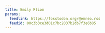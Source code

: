 ```yaml
---
title: Emily Flion
params:
  feedlink: https://fosstodon.org/@emneo.rss
  feedid: 00c3b3ce3d01c7bc2037b2db7f3e6b05
---
```

